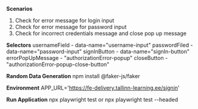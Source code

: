 **Scenarios**
1. Check for error message for login input
2. Check for error message for password input
3. Check for incorrect credentials message and close pop up message


**Selectors**
usernameField - data-name="username-input"
passwordFiled - data-name="password-input"
signInButton - data-name="signIn-button"
errorPopUpMessage - "authorizationError-popup"
closeButton - "authorizationError-popup-close-button"

**Random Data Generation**
npm install @faker-js/faker

**Environment**
APP_URL='https://fe-delivery.tallinn-learning.ee/signin'

**Run Application**
npx playwright test
or
npx playwright test --headed